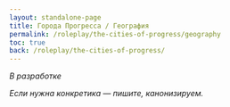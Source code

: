 ```yaml
---
layout: standalone-page
title: Города Прогресса / География
permalink: /roleplay/the-cities-of-progress/geography
toc: true
back: /roleplay/the-cities-of-progress/
---
```


*В разработке*

*Если нужна конкретика — пишите, канонизируем.*
